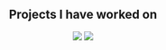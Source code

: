 <h2 align="center">Projects I have worked on</h2>
<table>
  <tr>
    <p align="center">
      <a href="https://github.com/OmbudRov/TCS"><img src="https://github-readme-stats.vercel.app/api/pin/?username=OmbudRov&repo=TCS&theme=highcontrast&cache_seconds=60" display=block height=auto></a>
      <a href="https://github.com/Niveditha-Sivan/Emotion-Detection-using-Body-Temperature-and-Heartbeat"><img src="https://github-readme-stats.vercel.app/api/pin/?username=Niveditha-Sivan&repo=Emotion-Detection-using-Body-Temperature-and-Heartbeat&theme=highcontrast&cache_seconds=60" display=block height=auto></a>
    </p>
  </tr>
</table>
